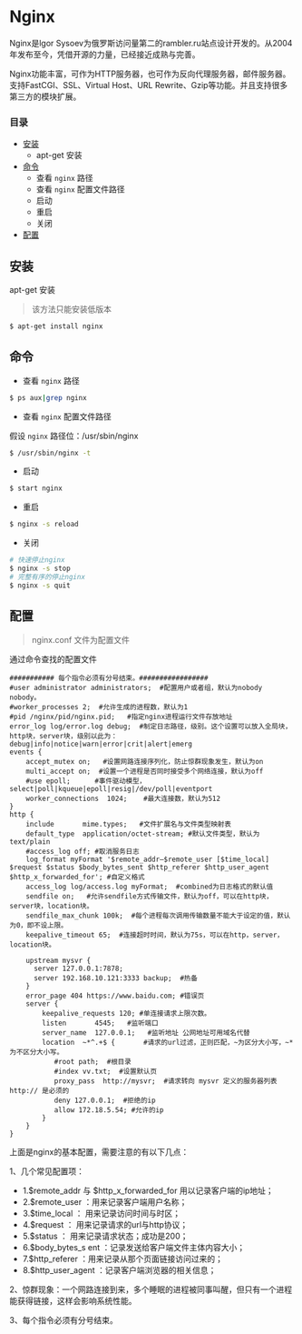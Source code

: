Nginx
=============================
Nginx是lgor Sysoev为俄罗斯访问量第二的rambler.ru站点设计开发的。从2004年发布至今，凭借开源的力量，已经接近成熟与完善。

Nginx功能丰富，可作为HTTP服务器，也可作为反向代理服务器，邮件服务器。支持FastCGI、SSL、Virtual Host、URL Rewrite、Gzip等功能。并且支持很多第三方的模块扩展。

### 目录
* [安装](#安装)
    * apt-get 安装
* [命令](#命令)
    * 查看 `nginx` 路径
    * 查看 `nginx` 配置文件路径
    * 启动
    * 重启
    * 关闭
* [配置](#配置)

安装
----------------------
apt-get 安装
> 该方法只能安装低版本
```Bash
$ apt-get install nginx
```

命令
----------------------
* 查看 `nginx` 路径
```Bash
$ ps aux|grep nginx
```
* 查看 `nginx` 配置文件路径

假设 `nginx` 路径位：/usr/sbin/nginx
```Bash
$ /usr/sbin/nginx -t
```

* 启动
```Bash
$ start nginx
```

* 重启
```Bash
$ nginx -s reload
```

* 关闭
```Bash
# 快速停止nginx
$ nginx -s stop
# 完整有序的停止nginx
$ nginx -s quit
```

配置
----------------------
> nginx.conf 文件为配置文件

通过命令查找的配置文件

```
########### 每个指令必须有分号结束。#################
#user administrator administrators;  #配置用户或者组，默认为nobody nobody。
#worker_processes 2;  #允许生成的进程数，默认为1
#pid /nginx/pid/nginx.pid;   #指定nginx进程运行文件存放地址
error_log log/error.log debug;  #制定日志路径，级别。这个设置可以放入全局块，http块，server块，级别以此为：debug|info|notice|warn|error|crit|alert|emerg
events {
    accept_mutex on;   #设置网路连接序列化，防止惊群现象发生，默认为on
    multi_accept on;  #设置一个进程是否同时接受多个网络连接，默认为off
    #use epoll;      #事件驱动模型，select|poll|kqueue|epoll|resig|/dev/poll|eventport
    worker_connections  1024;    #最大连接数，默认为512
}
http {
    include       mime.types;   #文件扩展名与文件类型映射表
    default_type  application/octet-stream; #默认文件类型，默认为text/plain
    #access_log off; #取消服务日志    
    log_format myFormat '$remote_addr–$remote_user [$time_local] $request $status $body_bytes_sent $http_referer $http_user_agent $http_x_forwarded_for'; #自定义格式
    access_log log/access.log myFormat;  #combined为日志格式的默认值
    sendfile on;   #允许sendfile方式传输文件，默认为off，可以在http块，server块，location块。
    sendfile_max_chunk 100k;  #每个进程每次调用传输数量不能大于设定的值，默认为0，即不设上限。
    keepalive_timeout 65;  #连接超时时间，默认为75s，可以在http，server，location块。

    upstream mysvr {   
      server 127.0.0.1:7878;
      server 192.168.10.121:3333 backup;  #热备
    }
    error_page 404 https://www.baidu.com; #错误页
    server {
        keepalive_requests 120; #单连接请求上限次数。
        listen       4545;   #监听端口
        server_name  127.0.0.1;   #监听地址 公网地址可用域名代替   
        location  ~*^.+$ {       #请求的url过滤，正则匹配，~为区分大小写，~*为不区分大小写。
           #root path;  #根目录
           #index vv.txt;  #设置默认页
           proxy_pass  http://mysvr;  #请求转向 mysvr 定义的服务器列表 http:// 是必须的
           deny 127.0.0.1;  #拒绝的ip
           allow 172.18.5.54; #允许的ip           
        } 
    }
}
```
上面是nginx的基本配置，需要注意的有以下几点：

1、几个常见配置项：

* 1.$remote_addr 与 $http_x_forwarded_for 用以记录客户端的ip地址；
* 2.$remote_user ：用来记录客户端用户名称；
* 3.$time_local ： 用来记录访问时间与时区；
* 4.$request ： 用来记录请求的url与http协议；
* 5.$status ： 用来记录请求状态；成功是200；
* 6.$body_bytes_s ent ：记录发送给客户端文件主体内容大小；
* 7.$http_referer ：用来记录从那个页面链接访问过来的；
* 8.$http_user_agent ：记录客户端浏览器的相关信息；

2、惊群现象：一个网路连接到来，多个睡眠的进程被同事叫醒，但只有一个进程能获得链接，这样会影响系统性能。

3、每个指令必须有分号结束。
